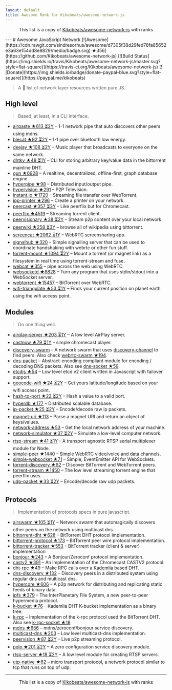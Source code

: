 ```yaml
---
layout: default
title: Awesome Rank for Kikobeats/awesome-network-js
---
```


<p align="center">
	This list is a copy of <a href="https://github.com/Kikobeats/awesome-network-js">Kikobeats/awesome-network-js</a> with ranks
</p>
---
# Awesome JavaScript Network [![Awesome](https://cdn.rawgit.com/sindresorhus/awesome/d7305f38d29fed78fa85652e3a63e154dd8e8829/media/badge.svg) ★356](https://github.com/Kikobeats/awesome-network-js) [![Build Status](https://img.shields.io/travis/Kikobeats/awesome-network-js/master.svg?style=flat-square)](https://travis-ci.org/Kikobeats/awesome-network-js) [![Donate](https://img.shields.io/badge/donate-paypal-blue.svg?style=flat-square)](https://paypal.me/kikobeats)

> A 🎩 list of network layer resources written pure JS.

## High level

> Based, at least, in a CLI interface.

* [airpaste ★613 ⏳2Y](https://github.com/mafintosh/airpaste) – 1-1 network pipe that auto discovers other peers using mdns.
* [blecat ★92 ⏳2Y](https://github.com/mafintosh/blecat) – 1-1 pipe over bluetooth low energy.
* [deejay ★108 ⏳2Y](https://github.com/mafintosh/deejay) – Music player that broadcasts to everyone on the same network.
* [dhtkv ★48 ⏳1Y](https://github.com/maxogden/dhtkv) – CLI for storing arbitrary key/value data in the bittorrent mainline DHT.
* [gun ★6928](https://github.com/amark/gun) – A realtime, decentralized, offline-first, graph database engine.
* [hyperpipe ★98](https://github.com/mafintosh/hyperpipe) – Distributed input/output pipe.
* [hypervision ★291](https://github.com/mafintosh/hypervision) – P2P Television.
* [instant.io ★1720](https://github.com/webtorrent/instant.io) – Streaming file transfer over WebTorrent.
* [ipp-printer ★296](https://github.com/watson/ipp-printer) – Create a printer on your network.
* [peercast ★357 ⏳3Y](https://github.com/mafintosh/peercast) – Like peerflix but for Chromecast.
* [peerflix ★4519](https://github.com/mafintosh/peerflix) – Streaming torrent client.
* [peervisionary ★38 ⏳2Y](https://github.com/mafintosh/peervisionary) – Stream p2p content over your local network.
* [peerwiki ★258 ⏳3Y](https://github.com/mafintosh/peerwiki) – browse all of wikipedia using bittorrent.
* [screencat ★2062 ⏳1Y](https://github.com/maxogden/screencat) – WebRTC screensharing app.
* [signalhub ★320](https://github.com/mafintosh/signalhub) – Simple signalling server that can be used to coordinate handshaking with webrtc or other fun stuff.
* [torrent-mount ★1094 ⏳2Y](https://github.com/mafintosh/torrent-mount) – Mount a torrent (or magnet link) as a filesystem in real time using torrent-stream and fuse.
* [webcat ★355](https://github.com/mafintosh/webcat) – pipe across the web using WebRTC.
* [websocketd ★8828](https://github.com/joewalnes/websocketd) – Turn any program that uses stdin/stdout into a WebSocket server.
* [webtorrent ★15457](https://github.com/webtorrent/webtorrent) – BitTorrent over WebRTC.
* [wifi-triangulate ★53 ⏳1Y](https://github.com/watson/wifi-triangulate) – Finds your current position on planet earth using the wifi access point.

## Modules

> Do one thing well.

* [airplay-server ★203 ⏳1Y](https://github.com/watson/airplay-server) – A low level AirPlay server.
* [castnow ★79 ⏳1Y](https://github.com/xat/chromecast-player) – simple chromecast player.
* [discovery-swarm](https://github.com/mafintosh/discovery-swarm) – A network swarm that uses [discovery-channel](https://github.com/maxogden/discovery-channel) to find peers. Also check [webrtc-swarm ★194](https://github.com/mafintosh/webrtc-swarm).
* [dns-packet](https://github.com/mafintosh/dns-packet) – Abstract-encoding compliant module for encoding / decoding DNS packets. Also see [dns-socket ★59](https://github.com/mafintosh/dns-socket).
* [etcdjs ★54](https://github.com/mafintosh/etcdjs) – Low level etcd v2 client written in Javascript with failover support.
* [geocode-wifi ★24 ⏳2Y](https://github.com/watson/geocode-wifi) – Get yours latitude/longitude based on your wifi access point.
* [hash-to-port ★22 ⏳2Y](https://github.com/mafintosh/hash-to-port) – Hash a value to a valid port.
* [hyperdb ★177](https://github.com/mafintosh/hyperdb) – Distributed scalable database.
* [ip-packet ★25 ⏳2Y](https://github.com/mafintosh/ip-packet) – Encode/decode raw ip packets.
* [magnet-uri ★113](https://github.com/webtorrent/magnet-uri) – Parse a magnet URI and return an object of keys/values.
* [network-address ★53](https://github.com/mafintosh/network-address) – Get the local network address of your machine.
* [network-simulator ★37 ⏳2Y](https://github.com/substack/network-simulator) – Simulate a low-level computer network.
* [rtsp-stream ★41 ⏳1Y](https://github.com/watson/rtsp-stream) - A transport agnostic RTSP serial multiplexer module for Node.
* [simple-peer ★1440](https://github.com/feross/simple-peer) – Simple WebRTC video/voice and data channels.
* [simple-websocket ★71](https://github.com/feross/simple-websocket) – Simple, EventEmitter API for WebSockets.
* [torrent-discovery ★92](https://github.com/webtorrent/torrent-discovery) – Discover BitTorrent and WebTorrent peers.
* [torrent-stream ★1450](https://github.com/mafintosh/torrent-stream) – The low level streaming torrent engine that peerflix uses.
* [udp-packet ★33 ⏳2Y](https://github.com/substack/udp-packet) – Encode/decode raw udp packets.

## Protocols

> Implementation of protocols specs in pure javascript.

* [airswarm ★105 ⏳1Y](https://github.com/mafintosh/airswarm) – Network swarm that automagically discovers other peers on the network using multicast dns.
* [bittorrent-dht ★628](https://github.com/webtorrent/bittorrent-dht) – BitTorrent DHT protocol implementation.
* [bittorrent-protocol ★173](https://github.com/webtorrent/bittorrent-protocol) – BitTorrent peer wire protocol implementation.
* [bittorrent-tracker ★553](https://github.com/webtorrent/bittorrent-tracker) – BitTorrent tracker (client & server) implementation
* [bonjour ★243](https://github.com/watson/bonjour) – A Bonjour/Zeroconf protocol implementation.
* [castv2 ★391](https://github.com/thibauts/node-castv2) – An implementation of the Chromecast CASTV2 protocol.
* [dht-rpc ★49](https://github.com/mafintosh/dht-rpc) – Make RPC calls over a [Kademlia](https://pdos.csail.mit.edu/~petar/papers/maymounkov-kademlia-lncs.pdf) based DHT.
* [dns-discovery ★132](https://github.com/mafintosh/dns-discovery) – Discovery peers in a distributed system using regular dns and multicast dns.
* [hypercore ★606](https://github.com/mafintosh/hypercore) – A p2p network for distributing and replicating static feeds of binary data.
* [ipfs ★379](https://github.com/ipfs/js-ipfs-api) – The InterPlanetary File System, a new peer-to-peer hypermedia protocol.
* [k-bucket ★76](https://github.com/tristanls/k-bucket) – Kademlia DHT K-bucket implementation as a binary tree.
* [k-rpc](https://github.com/mafintosh/k-rpc) – Implementation of the k-rpc protocol used the BitTorrent DHT. Also see [k-rpc-socket ★18](https://github.com/mafintosh/k-rpc-socket).
* [mdns ★656](https://github.com/agnat/node_mdns) – mdns/zeroconf/bonjour service discovery.
* [multicast-dns ★203](https://github.com/mafintosh/multicast-dns) – Low level multicast-dns implementation.
* [peervision ★87 ⏳2Y](https://github.com/mafintosh/peervision) – Live p2p streaming protocol.
* [polo ★201 ⏳2Y](https://github.com/mafintosh/polo) – A zero configuration service discovery module.
* [rtsp-server ★18 ⏳2Y](https://github.com/watson/rtsp-server) – A low level module for creating RTSP servers.
* [utp-native ★62](https://github.com/mafintosh/utp-native) – micro transport protocol, a network protocol similar to tcp that runs on top of udp.
---
<p align="center">
	This list is a copy of <a href="https://github.com/Kikobeats/awesome-network-js">Kikobeats/awesome-network-js</a> with ranks
</p>
